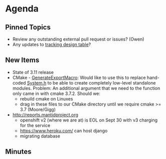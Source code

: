 Agenda
======

Pinned Topics
-------------
* Review any outstanding external pull request or issues? (Owen)
* Any updates to [tracking design table](https://github.com/mantidproject/documents/blob/master/Project-Management/TechnicalSteeringCommittee/reports/TSC-TrackingDesignProposals.md)?

New Items
---------

* State of 3.11 release
* CMake - [GenerateExportMacro](https://cmake.org/cmake/help/v3.7/module/GenerateExportHeader.html): Would like to use this to replace hand-coded [System.h](https://github.com/mantidproject/mantid/blob/master/Framework/Kernel/inc/MantidKernel/System.h) to be able to create completely low-level standalone modules. Problem: An additional argument that we need to the function only came in with cmake 3.7.2. Should we:
  - rebuild cmake on Linuxes
  - drag in these files to our CMake directory until we require cmake >= 3.7 (Moore/Gigg)
* http://reports.mantidproject.org 
  - openshift v2 (where we are at) is EOL on Sept 30 with v3 charging for the service
  - https://www.heroku.com/ can host django
  - migrating database

Minutes
-------
